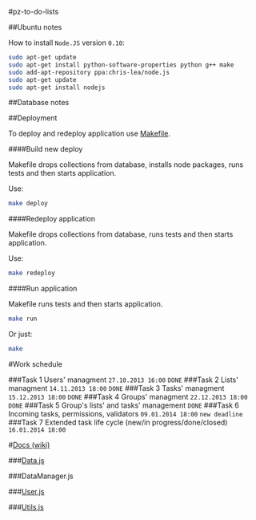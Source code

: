 #pz-to-do-lists

##Ubuntu notes

How to install `Node.JS` version `0.10`:

```sh
sudo apt-get update
sudo apt-get install python-software-properties python g++ make
sudo add-apt-repository ppa:chris-lea/node.js
sudo apt-get update
sudo apt-get install nodejs
```

##Database notes

##Deployment

To deploy and redeploy application use [Makefile](./Makefile). 

####Build new deploy

Makefile drops collections from database, installs node packages, runs tests and then starts application.

Use:

```sh
make deploy
```

####Redeploy application

Makefile drops collections from database, runs tests and then starts application.

Use:

```sh
make redeploy
```

####Run application

Makefile runs tests and then starts application.

```sh
make run
```

Or just:

```sh
make
```

#Work schedule

###Task 1 
Users' managment `27.10.2013 16:00` `DONE`
###Task 2 
Lists' managment `14.11.2013 18:00` `DONE`
###Task 3 
Tasks' managment `15.12.2013 18:00` `DONE`
###Task 4 
Groups' managment `22.12.2013 18:00` `DONE`
###Task 5 
Group's lists' and tasks' management `DONE`
###Task 6 
Incoming tasks, permissions, validators `09.01.2014 18:00` `new deadline`
###Task 7
Extended task life cycle (new/in progress/done/closed) `16.01.2014 18:00` 

#[Docs (wiki)](https://github.com/mmotel/pz-to-do-lists/wiki)

###[Data.js](https://github.com/mmotel/pz-to-do-lists/wiki/data-js)

###DataManager.js

###[User.js](https://github.com/mmotel/pz-to-do-lists/wiki/user-js)

###[Utils.js](https://github.com/mmotel/pz-to-do-lists/wiki/utils-js)
